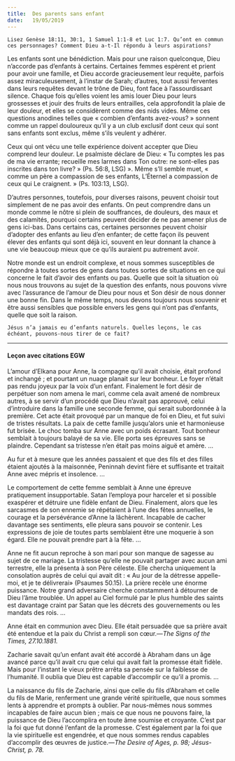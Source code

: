 ```yaml
---
title:  Des parents sans enfant
date:   19/05/2019
---
```


`Lisez Genèse 18:11, 30:1, 1 Samuel 1:1-8 et Luc 1:7. Qu’ont en commun ces personnages? Comment Dieu a-t-Il répondu à leurs aspirations?`

Les enfants sont une bénédiction. Mais pour une raison quelconque, Dieu n’accorde pas d’enfants à certains. Certaines femmes espèrent et prient pour avoir une famille, et Dieu accorde gracieusement leur requête, parfois assez miraculeusement, à l’instar de Sarah; d’autres, tout aussi ferventes dans leurs requêtes devant le trône de Dieu, font face à l’assourdissant silence. Chaque fois qu’elles voient les amis louer Dieu pour leurs grossesses et jouir des fruits de leurs entrailles, cela approfondit la plaie de leur douleur, et elles se considèrent comme des nids vides. Même ces questions anodines telles que « combien d’enfants avez-vous? » sonnent comme un rappel douloureux qu’il y a un club exclusif dont ceux qui sont sans enfants sont exclus, même s’ils veulent y adhérer.

Ceux qui ont vécu une telle expérience doivent accepter que Dieu comprend leur douleur. Le psalmiste déclare de Dieu: « Tu comptes les pas de ma vie errante; recueille mes larmes dans Ton outre: ne sont-elles pas inscrites dans ton livre? » (Ps. 56:8, LSG) ». Même s’Il semble muet, « comme un père a compassion de ses enfants, L’Éternel a compassion de ceux qui Le craignent. » (Ps. 103:13, LSG).

D’autres personnes, toutefois, pour diverses raisons, peuvent choisir tout simplement de ne pas avoir des enfants. On peut comprendre dans un monde comme le nôtre si plein de souffrances, de douleurs, des maux et des calamités, pourquoi certains peuvent décider de ne pas amener plus de gens ici-bas. Dans certains cas, certaines personnes peuvent choisir d’adopter des enfants au lieu d’en enfanter; de cette façon ils peuvent élever des enfants qui sont déjà ici, souvent en leur donnant la chance à une vie beaucoup mieux que ce qu’ils auraient pu autrement avoir.

Notre monde est un endroit complexe, et nous sommes susceptibles de répondre à toutes sortes de gens dans toutes sortes de situations en ce qui concerne le fait d’avoir des enfants ou pas. Quelle que soit la situation où nous nous trouvons au sujet de la question des enfants, nous pouvons vivre avec l’assurance de l’amour de Dieu pour nous et Son désir de nous donner une bonne fin. Dans le même temps, nous devons toujours nous souvenir et être aussi sensibles que possible envers les gens qui n’ont pas d’enfants, quelle que soit la raison.

`Jésus n’a jamais eu d’enfants naturels. Quelles leçons, le cas échéant, pouvons-nous tirer de ce fait?` 

---

#### Leçon avec citations EGW

L’amour d’Elkana pour Anne, la compagne qu’il avait choisie, était profond et inchangé ; et pourtant un nuage planait sur leur bonheur. Le foyer n’était pas rendu joyeux par la voix d’un enfant. Finalement le fort désir de perpétuer son nom amena le mari, comme cela avait amené de nombreux autres, à se servir d’un procédé que Dieu n’avait pas approuvé, celui d’introduire dans la famille une seconde femme, qui serait subordonnée à la première. Cet acte était provoqué par un manque de foi en Dieu, et fut suivi de tristes résultats. La paix de cette famille jusqu’alors unie et harmonieuse fut brisée. Le choc tomba sur Anne avec un poids écrasant. Tout bonheur semblait à toujours balayé de sa vie. Elle porta ses épreuves sans se plaindre. Cependant sa tristesse n’en était pas moins aiguë et amère. …

Au fur et à mesure que les années passaient et que des fils et des filles étaient ajoutés à la maisonnée, Peninnah devint fière et suffisante et traitait Anne avec mépris et insolence. …

Le comportement de cette femme semblait à Anne une épreuve pratiquement insupportable. Satan l’employa pour harceler et si possible exaspérer et détruire une fidèle enfant de Dieu. Finalement, alors que les sarcasmes de son ennemie se répétaient à l’une des fêtes annuelles, le courage et la persévérance d’Anne la lâchèrent. Incapable de cacher davantage ses sentiments, elle pleura sans pouvoir se contenir. Les expressions de joie de toutes parts semblaient être une moquerie à son égard. Elle ne pouvait prendre part à la fête. …

Anne ne fit aucun reproche à son mari pour son manque de sagesse au sujet de ce mariage. La tristesse qu’elle ne pouvait partager avec aucun ami terrestre, elle la présenta à son Père céleste. Elle chercha uniquement la consolation auprès de celui qui avait dit : « Au jour de la détresse appelle-moi, et je te délivrerai» (Psaumes 50.15). La prière recèle une énorme puissance. Notre grand adversaire cherche constamment à détourner de Dieu l’âme troublée. Un appel au Ciel formulé par le plus humble des saints est davantage craint par Satan que les décrets des gouvernements ou les mandats des rois. …

Anne était en communion avec Dieu. Elle était persuadée que sa prière avait été entendue et la paix du Christ a rempli son cœur.—_The Signs of the Times, 27.10.1881._

Zacharie savait qu’un enfant avait été accordé à Abraham dans un âge avancé parce qu’il avait cru que celui qui avait fait la promesse était fidèle. Mais pour l’instant le vieux prêtre arrêta sa pensée sur la faiblesse de l’humanité. Il oublia que Dieu est capable d’accomplir ce qu’il a promis. …

La naissance du fils de Zacharie, ainsi que celle du fils d’Abraham et celle du fils de Marie, renferment une grande vérité spirituelle, que nous sommes lents à apprendre et prompts à oublier. Par nous-mêmes nous sommes incapables de faire aucun bien ; mais ce que nous ne pouvons faire, la puissance de Dieu l’accomplira en toute âme soumise et croyante. C’est par la foi que fut donné l’enfant de la promesse. C’est également par la foi que la vie spirituelle est engendrée, et que nous sommes rendus capables d’accomplir des œuvres de justice.—_The Desire of Ages, p. 98; Jésus-Christ, p. 78._